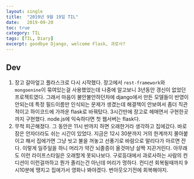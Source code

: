 ```yaml
---
layout:	single
title:	"2019년 9월 19일 TIL"
date:	2019-09-20
toc: true
category: TIL
tags: [TIL, Diary]
excerpt: goodbye Django, welcome Flask, 과로사?
---
```


## Dev
1. 장고 갈아엎고 플라스크로 다시 시작했다. 장고에서 `rest-framework`와 `mongoenine`이 묶여있는걸 사용했었는데 나중에 알고보니 3년동안 갱신이 없었던 프로젝트였다. 그래서 마음이 불안불안하던차에 django에서 만든 모델들이 반영이 안되는데 특정 필드이름만 인식되는 문제가 생겼는데 해결책이 안보여서 좀더 직관적이고 하이코드에 가까운 flask로 바꿔탔다. 3시간만에 장고로 헤매면서 구현한곳까지 구현했다. node.js에 익숙하다면 첫 웹서버는 flask다.
2. 무척 피곤해졌다. 그 동안은 11시 반까지 하면 오래한거라 생각하고 집에갔다. 바로 잠은 안자더라도 쉬는 시간이 있었다. 지금은 12시 30분까지 거의 한계까지 몰아붙이고 해서 집에가면 그냥 씻고 불을 꺼놓고 선풍기로 바람으로 말리다가 마르면 잔다. 이렇게 일주일을 하니 머리가 약간 뇌졸증이 올것마냥 살짝 지끈거린다. 아무래도 이런 라이프스타일은 오래할게 못되나보다. 구로등대에서 과로사하는 사람의 컨디션이 이런걸까하고 뭔가 졸리는건 아닌데 머리가 멍하다. 컨디션 회복될때까지 9시10분에 땡치고 집에가서 영화나 봐야겠다. 번아웃오기전에 회복해야지.
  